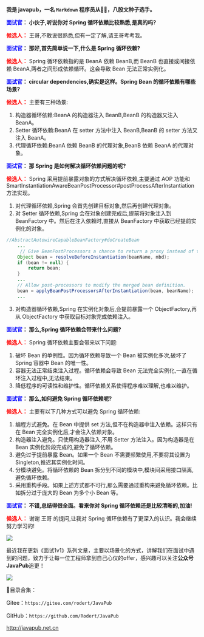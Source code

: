 
**我是 javapub，一名 `Markdown` 程序员从👨‍💻，八股文种子选手。**



**<font color=blue>面试官</font>： 小伙子,听说你对 Spring 循环依赖比较熟悉,是真的吗?**

**<font color=red>候选人：</font>** 王哥,不敢说很熟悉,但有一定了解,请王哥考考我。

**<font color=blue>面试官</font>： 那好,首先简单说一下,什么是 Spring 循环依赖?**

**<font color=red>候选人：</font>** Spring 循环依赖指的是 BeanA 依赖 BeanB,而 BeanB 也直接或间接依赖 BeanA,两者之间形成依赖循环。这会导致 Bean 无法正常实例化。

**<font color=blue>面试官</font>：  circular dependencies,确实是这样。Spring Bean 的循环依赖有哪些场景?**

**<font color=red>候选人：</font>** 主要有三种场景:

1. 构造器循环依赖:BeanA 的构造器注入 BeanB,BeanB 的构造器又注入 BeanA。
2. Setter 循环依赖:BeanA 在 setter 方法中注入 BeanB,BeanB 的 setter 方法又注入 BeanA。
3. 代理循环依赖:BeanA 依赖 BeanB 的代理对象,BeanB 依赖 BeanA 的代理对象。

**<font color=blue>面试官</font>： 那 Spring 是如何解决循环依赖问题的呢?**

**<font color=red>候选人：</font>** Spring 采用提前暴露对象的方式解决循环依赖,主要通过 AOP 功能和 SmartInstantiationAwareBeanPostProcessor#postProcessAfterInstantiation 方法实现。

1. 对代理循环依赖,Spring 会首先创建目标对象,然后再创建代理对象。  
2. 对 Setter 循环依赖,Spring 会在对象创建完成后,提前将对象注入到 BeanFactory 中。然后在注入依赖时,直接从 BeanFactory 中获取已经提前实例化的对象。

```java
//AbstractAutowireCapableBeanFactory#doCreateBean
    ...
     // Give BeanPostProcessors a chance to return a proxy instead of the target bean instance.
    Object bean = resolveBeforeInstantiation(beanName, mbd);
    if (bean != null) {
        return bean;
    }
    ...  
    // Allow post-processors to modify the merged bean definition.
    bean = applyBeanPostProcessorsAfterInstantiation(bean, beanName);
    ... 
```

3. 对构造器循环依赖,Spring 在实例化对象后,会提前暴露一个 ObjectFactory,再从 ObjectFactory 中获取目标对象完成依赖注入。

**<font color=blue>面试官</font>： 那么,Spring 循环依赖会带来什么问题?** 


**<font color=red>候选人：</font>** Spring 循环依赖主要会带来以下问题:

1. 破坏 Bean 的单例性。因为循环依赖导致一个 Bean 被实例化多次,破坏了 Spring 容器中 Bean 的唯一性。
2. 容器无法正常结束注入过程。循环依赖会导致 Bean 无法完全实例化,一直在循环注入过程中,无法结束。
3. 降低程序的可读性和维护性。循环依赖关系使得程序难以理解,也难以维护。

**<font color=blue>面试官</font>： 那么,如何避免 Spring 循环依赖呢?**

**<font color=red>候选人：</font>** 主要有以下几种方式可以避免 Spring 循环依赖:

1. 编程方式避免。在 Bean 中提供 set 方法,但不在构造器中注入依赖。这样只有在 Bean 完全实例化后,才会注入依赖对象。
2. 构造器注入避免。只使用构造器注入,不用 Setter 方法注入。因为构造器是在 Bean 实例化阶段完成的,避免了循环依赖。 
3. 避免过于提前暴露 Bean。如果一个 Bean 不需要频繁使用,不要将其设置为 Singleton,推迟其实例化时间。
4. 分模块避免。将循环依赖的 Bean 拆分到不同的模块中,模块间采用接口隔离,避免循环依赖。
5. 采用重构手段。如果上述方式都不可行,那么需要通过重构来避免循环依赖。比如拆分过于庞大的 Bean 为多个小 Bean 等。

**<font color=blue>面试官</font>： 不错,总结得很全面。看来你对 Spring 循环依赖还是比较清晰的,加油!**


**<font color=red>候选人：</font>** 谢谢 王哥 的提问,让我对 Spring 循环依赖有了更深入的认识。我会继续努力学习的!


![](https://ghproxy.com/https://raw.githubusercontent.com/Rodert/javapub_oss/main/other/24.jpg?raw=true)


最近我在更新《面试1v1》系列文章，主要以场景化的方式，讲解我们在面试中遇到的问题，致力于让每一位工程师拿到自己心仪的offer，感兴趣可以关注**公众号JavaPub**追更！


![](https://ghproxy.com/https://raw.githubusercontent.com/Rodert/javapub_oss/main/common/javapub-qr-code.png?raw=true)


🎁目录合集：

Gitee：`https://gitee.com/rodert/JavaPub`

GitHub：`https://github.com/Rodert/JavaPub`


<http://javapub.net.cn>


